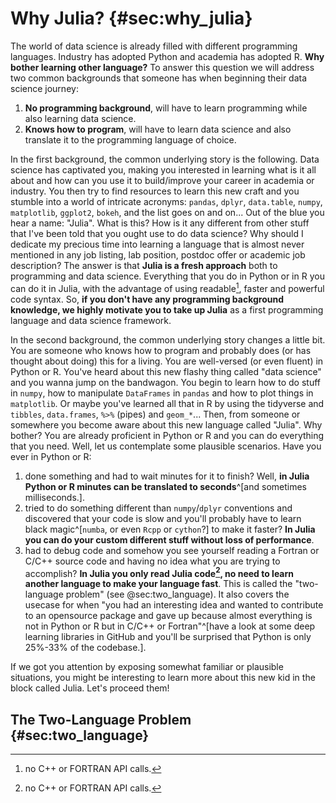 # Why Julia? {#sec:why_julia}

The world of data science is already filled with different programming languages. Industry has adopted Python and academia has adopted R. **Why bother learning other language?** To answer this question we will address two common backgrounds that someone has when beginning their data science journey:

1. **No programming background**, will have to learn programming while also learning data science.
2. **Knows how to program**, will have to learn data science and also translate it to the programming language of choice.

In the first background, the common underlying story is the following. Data science has captivated you, making you interested in learning what is it all about and how can you use it to build/improve your career in academia or industry. You then try to find resources to learn this new craft and you stumble into a world of intricate acronyms: `pandas`, `dplyr`, `data.table`, `numpy`, `matplotlib`, `ggplot2`, `bokeh`, and the list goes on and on... Out of the blue you hear a name: "Julia". What is this? How is it any different from other stuff that I've been told that you ought use to do data science? Why should I dedicate my precious time into learning a language that is almost never mentioned in any job listing, lab position, postdoc offer or academic job description? The answer is that **Julia is a fresh approach** both to programming and data science. Everything that you do in Python or in R you can do it in Julia, with the advantage of using readable[^readable], faster and powerful code syntax. So, **if you don't have any programming background knowledge, we highly motivate you to take up Julia** as a first programming language and data science framework.

In the second background, the common underlying story changes a little bit. You are someone who knows how to program and probably does (or has thought about doing) this for a living. You are well-versed (or even fluent) in Python or R. You've heard about this new flashy thing called "data science" and you wanna jump on the bandwagon. You begin to learn how to do stuff in `numpy`, how to manipulate `DataFrames` in `pandas` and how to plot things in `matplotlib`. Or maybe you've learned all that in R by using the tidyverse and `tibbles`, `data.frames`, `%>%` (pipes) and `geom_*`... Then, from someone or somewhere you become aware about this new language called "Julia". Why bother? You are already proficient in Python or R and you can do everything that you need. Well, let us contemplate some plausible scenarios. Have you ever in Python or R:

1. done something and had to wait minutes for it to finish? Well, **in Julia Python or R minutes can be translated to seconds**^[and sometimes milliseconds.].
2. tried to do something different than `numpy`/`dplyr` conventions and discovered that your code is slow and you'll probably have to learn black magic^[`numba`, or even `Rcpp` or `cython`?] to make it faster? **In Julia you can do your custom different stuff without loss of performance**.
3. had to debug code and somehow you see yourself reading a Fortran or C/C++ source code and having no idea what you are trying to accomplish? **In Julia you only read Julia code[^readable], no need to learn another language to make your language fast**. This is called the "two-language problem" (see @sec:two_language). It also covers the usecase for when "you had an interesting idea and wanted to contribute to an opensource package and gave up because almost everything is not in Python or R but in C/C++ or Fortran"^[have a look at some deep learning libraries in GitHub and you'll be surprised that Python is only 25%-33% of the codebase.].

If we got you attention by exposing somewhat familiar or plausible situations, you might be interesting to learn more about this new kid in the block called Julia. Let's proceed them!

## The Two-Language Problem {#sec:two_language}

[^readable]: no C++ or FORTRAN API calls.

